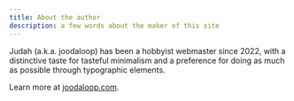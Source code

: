 ```yaml
---
title: About the author
description: a few words about the maker of this site
---
```


Judah (a.k.a. joodaloop) has been a hobbyist webmaster since 2022, with a distinctive taste for tasteful minimalism and a preference for doing as much as possible through typographic elements.

Learn more at [joodaloop.com](https://joodaloop.com).
